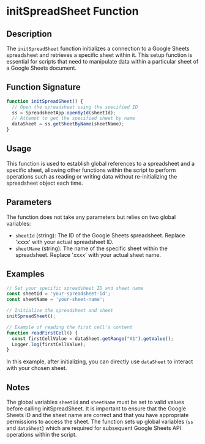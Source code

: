 # initSpreadSheet Function

## Description

The `initSpreadSheet` function initializes a connection to a Google Sheets spreadsheet and retrieves a specific sheet within it. This setup function is essential for scripts that need to manipulate data within a particular sheet of a Google Sheets document.

## Function Signature

```javascript
function initSpreadSheet() {
  // Open the spreadsheet using the specified ID
  ss = SpreadsheetApp.openById(sheetId);
  // Attempt to get the specified sheet by name
  dataSheet = ss.getSheetByName(sheetName);
}
```

## Usage

This function is used to establish global references to a spreadsheet and a specific sheet, allowing other functions within the script to perform operations such as reading or writing data without re-initializing the spreadsheet object each time.

## Parameters

The function does not take any parameters but relies on two global variables:
  - `sheetId` (string): The ID of the Google Sheets spreadsheet. Replace 'xxxx' with your actual spreadsheet ID.
  - `sheetName` (string): The name of the specific sheet within the spreadsheet. Replace 'xxxx' with your actual sheet name.
    
## Examples
```javascript
// Set your specific spreadsheet ID and sheet name
const sheetId = 'your-spreadsheet-id';
const sheetName = 'your-sheet-name';

// Initialize the spreadsheet and sheet
initSpreadSheet();

// Example of reading the first cell's content
function readFirstCell() {
  const firstCellValue = dataSheet.getRange("A1").getValue();
  Logger.log(firstCellValue);
}
```
In this example, after initializing, you can directly use `dataSheet` to interact with your chosen sheet.

## Notes

The global variables `sheetId` and `sheetName` must be set to valid values before calling initSpreadSheet.
It is important to ensure that the Google Sheets ID and the sheet name are correct and that you have appropriate permissions to access the sheet.
The function sets up global variables (`ss` and `dataSheet`) which are required for subsequent Google Sheets API operations within the script.
